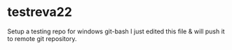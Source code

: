 # testreva22
Setup a testing repo for windows git-bash
I just edited this file & will push it to 
remote git repository.
